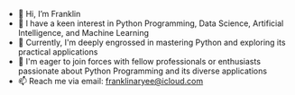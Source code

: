 - 👋 Hi, I’m Franklin
- 👀 I have a keen interest in Python Programming, Data Science, Artificial Intelligence, and Machine Learning
- 🌱 Currently, I'm deeply engrossed in mastering Python and exploring its practical applications
- 💞️ I'm eager to join forces with fellow professionals or enthusiasts passionate about Python Programming and its diverse applications
- 📫 Reach me via email: franklinaryee@icloud.com

<!---
jim-franklin/jim-franklin is a ✨ special ✨ repository because its `README.md` (this file) appears on your GitHub profile.
You can click the Preview link to take a look at your changes.
--->
